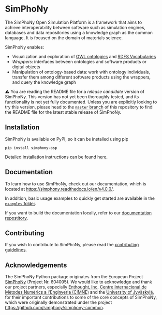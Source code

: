 # SimPhoNy

The SimPhoNy Open Simulation Platform is a framework that aims to achieve
interoperability between software such as simulation engines, databases and
data repositories using a knowledge graph as the common language. It is focused
on the domain of materials science.

SimPhoNy enables:
- Visualization and exploration of
  [OWL ontologies](https://www.w3.org/TR/2012/REC-owl2-primer-20121211/) and
  [RDFS Vocabularies](https://www.w3.org/TR/rdf-schema/)
- _Wrappers_: interfaces between ontologies and software products or digital
  objects
- Manipulation of ontology-based data: work with ontology individuals,
  transfer them among different software products using the wrappers, and query
  the knowledge graph

⚠️ You are reading the README file for a _release candidate_ version of
SimPhoNy. This version has not yet been thoroughly tested, and its
functionality is not yet fully documented. Unless you are explicitly looking to
try this version, please head to the
[`master` branch](https://github.com/simphony/simphony-osp) of this repository to
find the README file for the latest stable release of SimPhoNy.

## Installation

SimPhoNy is available on PyPI, so it can be installed using pip

`pip install simphony-osp`

Detailed installation instructions can be found
[here](https://simphony.readthedocs.io/en/v4.0.0/introduction/installation.html).

## Documentation

To learn how to use SimPhoNy, check out our documentation, which is located at
<https://simphony.readthedocs.io/en/v4.0.0/>.

In addition, basic usage examples to
quickly get started are available in the
[`examples` folder](https://github.com/simphony/simphony-osp/tree/v4.0.0/examples).

If you want to build the documentation locally, refer to our [documentation repostitory](https://github.com/simphony/docs/tree/v4.0.0).

## Contributing

If you wish to contribute to SimPhoNy, please read the
[contributing guidelines](https://github.com/simphony/simphony-osp/blob/v4.0.0/CONTRIBUTING.md).

## Acknowledgements

The SimPhoNy Python package originates from the European Project [SimPhoNy](https://www.simphony-project.eu/) (Project Nr. 604005). We would like to acknowledge and thank our project partners, especially [Enthought, Inc](https://www.enthought.com/), [Centre Internacional de Mètodes Numèrics a l'Enginyeria (CIMNE)](https://cimne.com/) and the [University of Jyväskylä](https://www.jyu.fi/en), for their important contributions to some of the core concepts of SimPhoNy, which were originally demonstrated under the project https://github.com/simphony/simphony-common.
